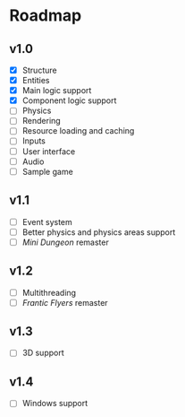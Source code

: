 # Roadmap

## v1.0

- [x] Structure
- [x] Entities
- [x] Main logic support
- [x] Component logic support
- [ ] Physics
- [ ] Rendering
- [ ] Resource loading and caching
- [ ] Inputs
- [ ] User interface
- [ ] Audio
- [ ] Sample game

## v1.1

- [ ] Event system
- [ ] Better physics and physics areas support
- [ ] _Mini Dungeon_ remaster

## v1.2

- [ ] Multithreading
- [ ] _Frantic Flyers_ remaster

## v1.3

- [ ] 3D support

## v1.4

- [ ] Windows support
